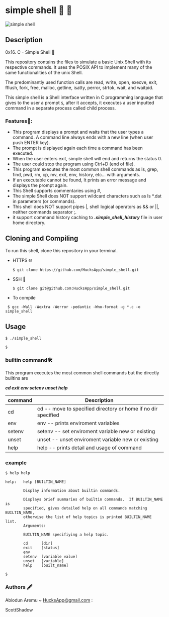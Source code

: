 # simple shell 🐚 🐌

![simple shell](https://github.com/HucksApp/simple_shell/assets/58187974/7c75e9f7-ed96-4775-a907-e39a4df76bf5)

## Description 

0x16. C - Simple Shell 🐌

This repository contains the files to simulate a basic Unix Shell with its respective commands. It uses the POSIX API to implement many of the same functionalities of the unix Shell.

The predominantly used function calls are read, write, open, execve, exit, fflush, fork, free, malloc, getline, isatty, perror, strtok, wait, and waitpid.

This simple shell is a Shell interface written in C programming language that gives to the user a prompt `$`, after it accepts, it executes a user inputted command in a separate process called child process.


### Features🔭:
* This program displays a prompt and waits that the user types a command. A command line always ends with a new line (when user push ENTER key).
* The prompt is displayed again each time a command has been executed.
* When the user enters exit, simple shell will end and returns the status 0.
* The user could stop the program using Ctrl+D (end of file).
* This program executes the most common shell commands as ls, grep, find, pwd, rm, cp, mv, exit, env, history, etc... with arguments.
* If an executable cannot be found, It prints an error message and displays the prompt again.
* This Shell supports commentaries using #,
* The simple Shell does NOT support wildcard characters such as ls *.dat in parameters (or commands).
* This shell does NOT support pipes |, shell logical operators as && or ||, neither commands separator ;.
* it support command history caching to ***.simple_shell_history*** file in user home directory.

## Cloning and Compiling
To run this shell, clone this repository in your terminal.
* HTTPS 🌐
  ```
  $ git clone https://github.com/HucksApp/simple_shell.git
  ```
* SSH 🐚
  ```
  $ git clone git@github.com:HucksApp/simple_shell.git
  ```
* To compile
 ```
  $ gcc -Wall -Wextra -Werror -pedantic -Wno-format -g *.c -o simple_shell
```

## Usage

```
$ ./simple_shell

$
```

### builtin command🛠
This program executes the most common shell commands but the directly builtins are

***cd exit env setenv unset help***

command       |      Description
--------------|------------------
cd            |  cd <directory>   -- move to specified directory or home if no dir specified
env           | env  --  prints enviroment variables
setenv        | setenv <variable> <value> -- set enviroment variable new or existing
unset         | unset <variable>  -- unset enviroment variable new or existing
help          | help <command>  -- prints detail and usage of command

### example
```
$ help help

help:   help [BUILTIN_NAME]

        Display information about builtin commands.

        Displays brief summaries of builtin commands.  If BUILTIN_NAME is
        specified, gives detailed help on all commands matching BUILTIN_NAME,
        otherwise the list of help topics is printed BUILTIN_NAME list.
        Arguments:

        BUILTIN_NAME specifiying a help topic.

        cd      [dir]
        exit    [status]
        env
        setenv  [variable value]
        unset   [variable]
        help    [built_name]

$
```

### Authors 🖋

Abiodun Aremu ~ HucksApp@gmail.com :

ScottShadow




 
